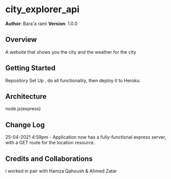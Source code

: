 # city_explorer_api

**Author**: Bara'a rami
**Version**: 1.0.0 

## Overview
A website that shows you the city and the weather for the city

## Getting Started
Repository Set Up , do all functionality, then deploy it to Heroku.
## Architecture
node.js(express)
## Change Log
25-04-2021 4:59pm - Application now has a fully-functional express server, with a GET route for the location resource.

## Credits and Collaborations
i worked in pair with Hamza Qahoush & Ahmed Zatar

